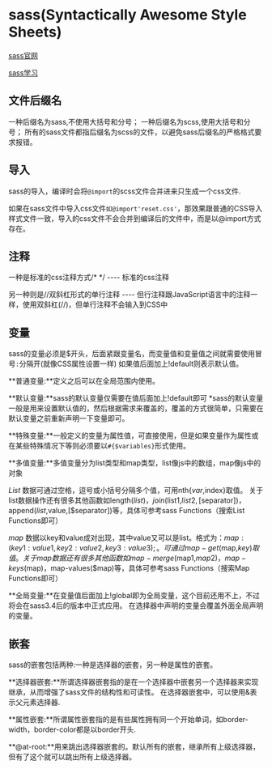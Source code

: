 # sass(Syntactically Awesome Style Sheets)
[sass官网](http://sass-lang.com/)

[sass学习](http://www.w3cplus.com/sassguide/)

## 文件后缀名
一种后缀名为sass,不使用大括号和分号；
一种后缀名为scss,使用大括号和分号；
所有的sass文件都指后缀名为scss的文件，以避免sass后缀名的严格格式要求报错。

## 导入
sass的导入，编译时会将`@import`的scss文件合并进来只生成一个css文件.

如果在sass文件中导入css文件`如@import'reset.css'`，那效果跟普通的CSS导入样式文件一致，导入的css文件不会合并到编译后的文件中，而是以@import方式存在。

## 注释
一种是标准的css注释方式/* */
---- 标准的css注释

另一种则是//双斜杠形式的单行注释
---- 但行注释跟JavaScript语言中的注释一样，使用双斜杠(//)，但单行注释不会输入到CSS中

## 变量
sass的变量必须是$开头，后面紧跟变量名，而变量值和变量值之间就需要使用冒号`:`分隔开(就像CSS属性设置一样)
如果值后面加上!default则表示默认值。

**普通变量:**定义之后可以在全局范围内使用。

**默认变量:**sass的默认变量仅需要在值后面加上!default即可
*sass的默认变量一般是用来设置默认值的，然后根据需求来覆盖的，覆盖的方式很简单，只需要在默认变量之前重新声明一下变量即可。

**特殊变量:**一般定义的变量为属性值，可直接使用，但是如果变量作为属性或在某些特殊情况下等则必须要以`#{$variables}`形式使用。

**多值变量:**多值变量分为list类型和map类型，list像js中的数组，map像js中的对象

*List*
数据可通过空格，逗号或小括号分隔多个值，可用nth{$var,$index}取值。
关于list数据操作还有很多其他函数如length($list)，join($list1,$list2,[$separator])，append($list,$value,[$separator])等，具体可参考sass Functions（搜索List Functions即可）

*map*
数据以key和value成对出现，其中value又可以是list。格式为：$map: (key1: value1, key2: value2, key3: value3);。可通过map-get($map,$key)取值。
关于map数据还有很多其他函数如map-merge($map1,$map2)，map-keys($map)，map-values($map)等，具体可参考sass Functions（搜索Map Functions即可）

**全局变量:**在变量值后面加上!global即为全局变量，这个目前还用不上，不过将会在sass3.4后的版本中正式应用。
在选择器中声明的变量会覆盖外面全局声明的变量。

## 嵌套
sass的嵌套包括两种:一种是选择器的嵌套，另一种是属性的嵌套。

**选择器嵌套:**所谓选择器嵌套指的是在一个选择器中嵌套另一个选择器来实现继承，从而增强了sass文件的结构性和可读性。
在选择器嵌套中，可以使用&表示父元素选择器.

**属性嵌套:**所谓属性嵌套指的是有些属性拥有同一个开始单词，如border-width，border-color都是以border开头.

**@at-root:**用来跳出选择器嵌套的。默认所有的嵌套，继承所有上级选择器，但有了这个就可以跳出所有上级选择器。

